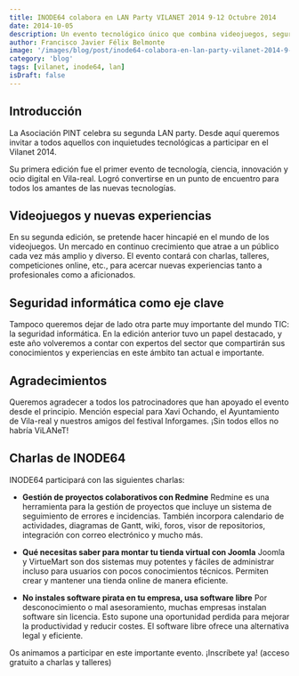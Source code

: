 ```yaml
---
title: INODE64 colabora en LAN Party VILANET 2014 9-12 Octubre 2014
date: 2014-10-05
description: Un evento tecnológico único que combina videojuegos, seguridad informática y gestión de proyectos, con charlas y talleres para profesionales y aficionados.
author: Francisco Javier Félix Belmonte
image: '/images/blog/post/inode64-colabora-en-lan-party-vilanet-2014-9-12-octubre-2014.webp'
category: 'blog'
tags: [vilanet, inode64, lan]
isDraft: false
---
```


## Introducción

La Asociación PINT celebra su segunda LAN party. Desde aquí queremos invitar a todos aquellos con inquietudes tecnológicas a participar en el Vilanet 2014.

Su primera edición fue el primer evento de tecnología, ciencia, innovación y ocio digital en Vila-real. Logró convertirse en un punto de encuentro para todos los amantes de las nuevas tecnologías.

## Videojuegos y nuevas experiencias

En su segunda edición, se pretende hacer hincapié en el mundo de los videojuegos. Un mercado en continuo crecimiento que atrae a un público cada vez más amplio y diverso. El evento contará con charlas, talleres, competiciones online, etc., para acercar nuevas experiencias tanto a profesionales como a aficionados.

## Seguridad informática como eje clave

Tampoco queremos dejar de lado otra parte muy importante del mundo TIC: la seguridad informática. En la edición anterior tuvo un papel destacado, y este año volveremos a contar con expertos del sector que compartirán sus conocimientos y experiencias en este ámbito tan actual e importante.

## Agradecimientos

Queremos agradecer a todos los patrocinadores que han apoyado el evento desde el principio. Mención especial para Xavi Ochando, el Ayuntamiento de Vila-real y nuestros amigos del festival Inforgames. ¡Sin todos ellos no habría ViLANeT!

## Charlas de INODE64

INODE64 participará con las siguientes charlas:

- **Gestión de proyectos colaborativos con Redmine**
  Redmine es una herramienta para la gestión de proyectos que incluye un sistema de seguimiento de errores e incidencias. También incorpora calendario de actividades, diagramas de Gantt, wiki, foros, visor de repositorios, integración con correo electrónico y mucho más.

- **Qué necesitas saber para montar tu tienda virtual con Joomla**
  Joomla y VirtueMart son dos sistemas muy potentes y fáciles de administrar incluso para usuarios con pocos conocimientos técnicos. Permiten crear y mantener una tienda online de manera eficiente.

- **No instales software pirata en tu empresa, usa software libre**
  Por desconocimiento o mal asesoramiento, muchas empresas instalan software sin licencia. Esto supone una oportunidad perdida para mejorar la productividad y reducir costes. El software libre ofrece una alternativa legal y eficiente.

Os animamos a participar en este importante evento. ¡Inscríbete ya! (acceso gratuito a charlas y talleres)
